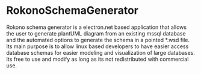 # RokonoSchemaGenerator

Rokono schema generator is a electron.net based application that allows the user to generate plantUML diagram from an existing mssql database and the automated options to generate the schema in a pointed *.wsd file.  Its main purpose is to allow linux based developers to have easier access database schemas for easier modeling and visualization of large databases. Its free to use and modify as long as its not redistributed with commercial use.
